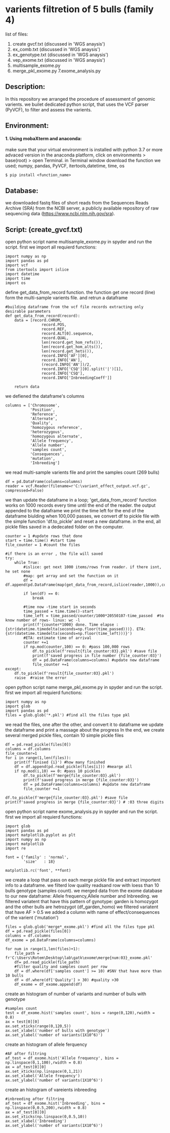 # varients filtretion of 5 bulls (family 4)

list of files:
1. create gvcf.txt (discussed in 'WGS anaysis')
2. ex_comb.txt (discussed in 'WGS anaysis')
3. ex_genotype.txt (discussed in 'WGS anaysis')
4. vep_exome.txt (discussed in 'WGS anaysis')
5. multisample_exome.py
6. merge_pkl_exome.py
7.exome_analysis.py

## Description:
In this repository we arranged the procedure of assessment of genomic varients.
we builet dedicated python script, that uses the VCF parser (PyVCF), to filter and assess the varients. 

## Environment:
#### 1. Using mobaXterm and anaconda:
make sure that your virtual environment is installed with python 3.7 or more advaced version
in the anaconda platform, click on environments > base(root) > open Terminal.
in Terminal window download the function we used; numpy, pandas, PyVCF, itertools,datetime, time, os
```
$ pip install <function_name> 
```

## Database:
we downloaded fastq files of short reads from the Sequences Reads Archive (SRA) from the NCBI server,
a publicly available repository of raw sequencing data (https://www.ncbi.nlm.nih.gov/sra). 

## Script: (create_gvcf.txt)
open python script name multisample_exome.py in spyder and run the script.
first we import all requierd functions:

```
import numpy as np
import pandas as pd
import vcf
from itertools import islice
import datetime
import time
import os
```

define get_data_from_record function. the function get one record (line) form the multi-sample varients file.
and retrun a dataframe

```
#building dataframe from the vcf file records extracting only desirable parameters
def get_data_from_record(record):
    data = [record.CHROM,
                record.POS,
                record.REF,
                record.ALT[0].sequence,
                record.QUAL,
                len(record.get_hom_refs()),
                len(record.get_hom_alts()),
                len(record.get_hets()),
                record.INFO['AF'][0],
                record.INFO['AN'],
                (record.INFO['AN'])/2,
                record.INFO['CSQ'][0].split('|')[1],
                record.INFO['CSQ'],
                record.INFO['InbreedingCoeff']]

    return data
```

we defiened the dataframe's columns  

```
columns = ['Chromosome',
           'Position',
           'Reference',
           'Alternate',
           'Quality',
           'homozygous reference',
           'heterozygous',
           'homozygous alternate',
           'Allele frequency',
           'Allele number',
           'samples count',
           'Consequences',
           'mutation',
           'Inbreeding']

```

we read multi-sample varients file 
and print the samples count (269 bulls)

```
df = pd.DataFrame(columns=columns)
reader = vcf.Reader(filename=r'C:\variant_effect_output.vcf.gz', compressed=False)
```

we than update the dataframe in a loop; 'get_data_from_record' function works on 1000 records every time
until the end of the reader. the output appended to the dataframe
we print the time left for the end of the dataframe biulding 
when 100,000 passes, we convert df to pickle file with the simple function 'df.to_pickle'
and reset a new dataframe.
in the end, all pickle files saved in a dedecated folder on the computer.

```
counter = 1 #update rows that done
start = time.time() #start time
file_counter = 1 #count the files

#if there is an error , the file will saved
try:
    while True:         
        #islice: get next 1000 items/rows from reader. if there isnt, he set none
        #map: get array and set the function on it
        df = df.append(pd.DataFrame(map(get_data_from_record,islice(reader,1000)),columns=columns)) 
        
        if len(df) == 0:
            break
        
        #time now -time start in seconds
        time_passed = time.time()-start
        time_left = time_passed/counter/1000*20550107-time_passed  #to know number of rows- linux: wc -l
        print(f'{counter*1000} done. Time elapse : {str(datetime.timedelta(seconds=np.floor(time_passed)))}. ETA: {str(datetime.timedelta(seconds=np.floor(time_left)))}')
        #ETA: estimate time of arrival
        counter +=1
        if np.mod(counter,100) == 0: #pass 100,000 rows
            df.to_pickle(f'result{file_counter:03}.pkl') #save file           
            print(f'saved progress in file number {file_counter:03}')
            df = pd.DataFrame(columns=columns) #update new dataframe
            file_counter +=1
except:
    df.to_pickle(f'result{file_counter:03}.pkl')
    raise  #raise the error
```

open python script name merge_pkl_exome.py in spyder and run the script.
first we import all requierd functions:

```
import numpy as np
import glob 
import pandas as pd
files = glob.glob('*.pkl') #find all the files type pkl
```
we read the files, one after the other, and convert it to dataframe
we update the dataframe and print a massage about the progress
In the end, we create several merged pickle files, contain 10 simple pickle files

```
df = pd.read_pickle(files[0])
columns = df.columns
file_counter=1
for i in range(1,len(files)):
    print(f'finised {i}') #how many finished
    df = df.append(pd.read_pickle(files[i])) #mearge all
    if np.mod(i,10) == 0: #pass 10 pickles
        df.to_pickle(f'merge{file_counter:03}.pkl')            
        print(f'saved progress in merge {file_counter:03}')
        df = pd.DataFrame(columns=columns) #update new dataframe
        file_counter +=1

df.to_pickle(f'merge{file_counter:03}.pkl') #save file           
print(f'saved progress in merge {file_counter:03}') # :03 three digits
```

open python script name exome_analysis.py in spyder and run the script.
first we import all requierd functions:

```
import glob 
import pandas as pd
import matplotlib.pyplot as plt
import numpy as np
import matplotlib
import re

font = {'family' : 'normal',
        'size'   : 18}

matplotlib.rc('font', **font)
```

we create a loop that pass on each merge pickle file and extract importent info to a dataframe.
we filterd low quality readsand row with loess than 10 bulls genotype (samples count).
we merged data from the exome database to our new dataframe: Allele frequency,Allele number and Inbreeding.
we filtered variatent that have this pattern of gynotype: garden is homozygot and the other bulls are hetrozygot (df_garden_homo)
we filtered variatent that have AF > 0.5
we added a column with name of effect/consequences of the varient ('mutation')

```
files = glob.glob('merge*_exome.pkl') #find all the files type pkl
df = pd.read_pickle(files[0])
columns = df.columns
df_exome = pd.DataFrame(columns=columns)

for num in range(1,len(files)+1):
    file_path = fr'C:\Users\Rotem\Desktop\lab\gatk\exome\merge{num:03}_exome.pkl'
    df= pd.read_pickle(file_path)
    #filter quality and samples count per row
    df = df.where(df['samples count'] >= 10) #SNV that have more than 10 bulls
    df = df.where(df['Quality'] > 30) #quality >30
    df_exome = df_exome.append(df)
```    

create an histogram of number of variants and number of bulls with genotype

```   
#samples count
test = df_exome.hist('samples count', bins = range(0,120),rwidth = 0.8)
ax = test[0][0]
ax.set_xticks(range(0,120,5))
ax.set_xlabel('number of bulls with genotype')
ax.set_ylabel('number of variants(1X10^6)')
```   

create an histogram of allele ferquency

```   
#AF after filtring
af_test = df_exome.hist('Allele frequency', bins = np.linspace(0,1,100),rwidth = 0.8)
ax = af_test[0][0]
ax.set_xticks(np.linspace(0,1,21))
ax.set_xlabel('Allele frequency')
ax.set_ylabel('number of variants(1X10^6)')
```

create an histogram of vareients inbreeding 

``` 
#inbreeding after filtring
af_test = df_exome.hist('Inbreeding', bins = np.linspace(0,0.5,200),rwidth = 0.8)
ax = af_test[0][0]
ax.set_xticks(np.linspace(0,0.5,10))
ax.set_xlabel('Inbreeding')
ax.set_ylabel('number of variants(1X10^6)')
```   
